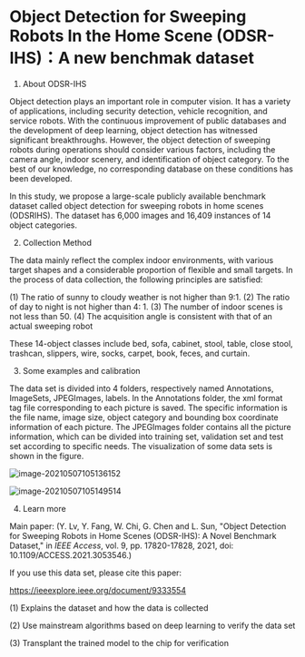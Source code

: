 # Object Detection for Sweeping Robots In the Home Scene (ODSR-IHS)：A new benchmak dataset

1. About ODSR-IHS

Object detection plays an important role in computer vision. It has a variety of applications, including security detection, vehicle recognition, and service robots. With the continuous improvement of public databases and the development of deep learning, object detection has witnessed significant breakthroughs. However, the object detection of sweeping robots during operations should consider various factors, including the camera angle, indoor scenery, and identification of object category. To the best of our knowledge, no corresponding database on these conditions has been developed. 

In this study, we propose a large-scale publicly available benchmark dataset called object detection for sweeping robots in home scenes (ODSRIHS). The dataset has 6,000 images and 16,409 instances of 14 object categories.  

2. Collection Method

The data mainly reflect the complex indoor environments, with various target shapes and a considerable proportion of flexible and small targets. In the process of data collection, the following principles are satisfied:  

(1) The ratio of sunny to cloudy weather is not higher than 9:1.
(2) The ratio of day to night is not higher than 4: 1.
(3) The number of indoor scenes is not less than 50.
(4) The acquisition angle is consistent with that of an actual sweeping robot  

These 14-object classes include bed, sofa, cabinet, stool, table, close stool, trashcan, slippers, wire, socks, carpet, book, feces, and curtain.

3. Some  examples and calibration 

The data set is divided into 4 folders, respectively named Annotations, ImageSets, JPEGImages, labels. In the Annotations folder, the xml format tag file corresponding to each picture is saved. The specific information is the file name, image size, object category and bounding box coordinate information of each picture. The JPEGImages folder contains all the picture information, which can be divided into training set, validation set and test set according to specific needs. The visualization of some data sets is shown in the figure.

![image-20210507105136152](C:\Users\lvyon\AppData\Roaming\Typora\typora-user-images\image-20210507105136152.png)

![image-20210507105149514](C:\Users\lvyon\AppData\Roaming\Typora\typora-user-images\image-20210507105149514.png)

4. Learn more

Main paper: (Y. Lv, Y. Fang, W. Chi, G. Chen and L. Sun, "Object Detection for Sweeping Robots in Home Scenes (ODSR-IHS): A Novel Benchmark Dataset," in *IEEE Access*, vol. 9, pp. 17820-17828, 2021, doi: 10.1109/ACCESS.2021.3053546.)

If you use this data set, please cite this paper:

 https://ieeexplore.ieee.org/document/9333554

(1) Explains the dataset and how the data is collected

(2) Use mainstream algorithms based on deep learning to verify the data set

(3) Transplant the trained model to the chip for verification
